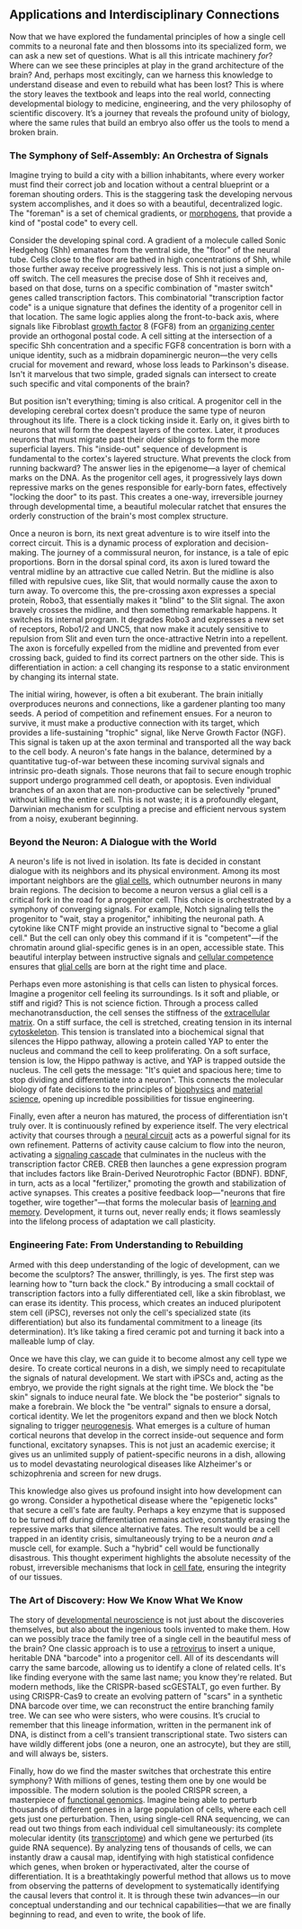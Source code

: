 ## Applications and Interdisciplinary Connections

Now that we have explored the fundamental principles of how a single cell commits to a neuronal fate and then blossoms into its specialized form, we can ask a new set of questions. What is all this intricate machinery *for*? Where can we see these principles at play in the grand architecture of the brain? And, perhaps most excitingly, can we harness this knowledge to understand disease and even to rebuild what has been lost? This is where the story leaves the textbook and leaps into the real world, connecting developmental biology to medicine, engineering, and the very philosophy of scientific discovery. It’s a journey that reveals the profound unity of biology, where the same rules that build an embryo also offer us the tools to mend a broken brain.

### The Symphony of Self-Assembly: An Orchestra of Signals

Imagine trying to build a city with a billion inhabitants, where every worker must find their correct job and location without a central blueprint or a foreman shouting orders. This is the staggering task the developing nervous system accomplishes, and it does so with a beautiful, decentralized logic. The "foreman" is a set of chemical gradients, or [morphogens](@article_id:148619), that provide a kind of "postal code" to every cell.

Consider the developing spinal cord. A gradient of a molecule called Sonic Hedgehog (Shh) emanates from the ventral side, the "floor" of the neural tube. Cells close to the floor are bathed in high concentrations of Shh, while those further away receive progressively less. This is not just a simple on-off switch. The cell measures the precise dose of Shh it receives and, based on that dose, turns on a specific combination of "master switch" genes called transcription factors. This combinatorial "transcription factor code" is a unique signature that defines the identity of a progenitor cell in that location. The same logic applies along the front-to-back axis, where signals like Fibroblast [growth factor](@article_id:634078) 8 (FGF8) from an [organizing center](@article_id:271366) provide an orthogonal postal code. A cell sitting at the intersection of a specific Shh concentration and a specific FGF8 concentration is born with a unique identity, such as a midbrain dopaminergic neuron—the very cells crucial for movement and reward, whose loss leads to Parkinson's disease. Isn't it marvelous that two simple, graded signals can intersect to create such specific and vital components of the brain?

But position isn't everything; timing is also critical. A progenitor cell in the developing cerebral cortex doesn't produce the same type of neuron throughout its life. There is a clock ticking inside it. Early on, it gives birth to neurons that will form the deepest layers of the cortex. Later, it produces neurons that must migrate past their older siblings to form the more superficial layers. This "inside-out" sequence of development is fundamental to the cortex's layered structure. What prevents the clock from running backward? The answer lies in the epigenome—a layer of chemical marks on the DNA. As the progenitor cell ages, it progressively lays down repressive marks on the genes responsible for early-born fates, effectively "locking the door" to its past. This creates a one-way, irreversible journey through developmental time, a beautiful molecular ratchet that ensures the orderly construction of the brain's most complex structure.

Once a neuron is born, its next great adventure is to wire itself into the correct circuit. This is a dynamic process of exploration and decision-making. The journey of a commissural neuron, for instance, is a tale of epic proportions. Born in the dorsal spinal cord, its axon is lured toward the ventral midline by an attractive cue called Netrin. But the midline is also filled with repulsive cues, like Slit, that would normally cause the axon to turn away. To overcome this, the pre-crossing axon expresses a special protein, Robo3, that essentially makes it "blind" to the Slit signal. The axon bravely crosses the midline, and then something remarkable happens. It switches its internal program. It degrades Robo3 and expresses a new set of receptors, Robo1/2 and UNC5, that now make it acutely sensitive to repulsion from Slit and even turn the once-attractive Netrin into a repellent. The axon is forcefully expelled from the midline and prevented from ever crossing back, guided to find its correct partners on the other side. This is differentiation in action: a cell changing its response to a static environment by changing its internal state.

The initial wiring, however, is often a bit exuberant. The brain initially overproduces neurons and connections, like a gardener planting too many seeds. A period of competition and refinement ensues. For a neuron to survive, it must make a productive connection with its target, which provides a life-sustaining "trophic" signal, like Nerve Growth Factor (NGF). This signal is taken up at the axon terminal and transported all the way back to the cell body. A neuron's fate hangs in the balance, determined by a quantitative tug-of-war between these incoming survival signals and intrinsic pro-death signals. Those neurons that fail to secure enough trophic support undergo programmed cell death, or apoptosis. Even individual branches of an axon that are non-productive can be selectively "pruned" without killing the entire cell. This is not waste; it is a profoundly elegant, Darwinian mechanism for sculpting a precise and efficient nervous system from a noisy, exuberant beginning.

### Beyond the Neuron: A Dialogue with the World

A neuron's life is not lived in isolation. Its fate is decided in constant dialogue with its neighbors and its physical environment. Among its most important neighbors are the [glial cells](@article_id:138669), which outnumber neurons in many brain regions. The decision to become a neuron versus a glial cell is a critical fork in the road for a progenitor cell. This choice is orchestrated by a symphony of converging signals. For example, Notch signaling tells the progenitor to "wait, stay a progenitor," inhibiting the neuronal path. A cytokine like CNTF might provide an instructive signal to "become a glial cell." But the cell can only obey this command if it is "competent"—if the chromatin around glial-specific genes is in an open, accessible state. This beautiful interplay between instructive signals and [cellular competence](@article_id:200056) ensures that [glial cells](@article_id:138669) are born at the right time and place.

Perhaps even more astonishing is that cells can listen to physical forces. Imagine a progenitor cell feeling its surroundings. Is it soft and pliable, or stiff and rigid? This is not science fiction. Through a process called mechanotransduction, the cell senses the stiffness of the [extracellular matrix](@article_id:136052). On a stiff surface, the cell is stretched, creating tension in its internal [cytoskeleton](@article_id:138900). This tension is translated into a biochemical signal that silences the Hippo pathway, allowing a protein called YAP to enter the nucleus and command the cell to keep proliferating. On a soft surface, tension is low, the Hippo pathway is active, and YAP is trapped outside the nucleus. The cell gets the message: "It's quiet and spacious here; time to stop dividing and differentiate into a neuron". This connects the molecular biology of fate decisions to the principles of [biophysics](@article_id:154444) and [material science](@article_id:151732), opening up incredible possibilities for tissue engineering.

Finally, even after a neuron has matured, the process of differentiation isn't truly over. It is continuously refined by experience itself. The very electrical activity that courses through a [neural circuit](@article_id:168807) acts as a powerful signal for its own refinement. Patterns of activity cause calcium to flow into the neuron, activating a [signaling cascade](@article_id:174654) that culminates in the nucleus with the transcription factor CREB. CREB then launches a gene expression program that includes factors like Brain-Derived Neurotrophic Factor (BDNF). BDNF, in turn, acts as a local "fertilizer," promoting the growth and stabilization of active synapses. This creates a positive feedback loop—"neurons that fire together, wire together"—that forms the molecular basis of [learning and memory](@article_id:163857). Development, it turns out, never really ends; it flows seamlessly into the lifelong process of adaptation we call plasticity.

### Engineering Fate: From Understanding to Rebuilding

Armed with this deep understanding of the logic of development, can we become the sculptors? The answer, thrillingly, is yes. The first step was learning how to "turn back the clock." By introducing a small cocktail of transcription factors into a fully differentiated cell, like a skin fibroblast, we can erase its identity. This process, which creates an induced pluripotent stem cell (iPSC), reverses not only the cell's specialized state (its differentiation) but also its fundamental commitment to a lineage (its determination). It’s like taking a fired ceramic pot and turning it back into a malleable lump of clay.

Once we have this clay, we can guide it to become almost any cell type we desire. To create cortical neurons in a dish, we simply need to recapitulate the signals of natural development. We start with iPSCs and, acting as the embryo, we provide the right signals at the right time. We block the "be skin" signals to induce neural fate. We block the "be posterior" signals to make a forebrain. We block the "be ventral" signals to ensure a dorsal, cortical identity. We let the progenitors expand and then we block Notch signaling to trigger [neurogenesis](@article_id:269558). What emerges is a culture of human cortical neurons that develop in the correct inside-out sequence and form functional, excitatory synapses. This is not just an academic exercise; it gives us an unlimited supply of patient-specific neurons in a dish, allowing us to model devastating neurological diseases like Alzheimer's or schizophrenia and screen for new drugs.

This knowledge also gives us profound insight into how development can go wrong. Consider a hypothetical disease where the "epigenetic locks" that secure a cell's fate are faulty. Perhaps a key enzyme that is supposed to be turned off during differentiation remains active, constantly erasing the repressive marks that silence alternative fates. The result would be a cell trapped in an identity crisis, simultaneously trying to be a neuron *and* a muscle cell, for example. Such a "hybrid" cell would be functionally disastrous. This thought experiment highlights the absolute necessity of the robust, irreversible mechanisms that lock in [cell fate](@article_id:267634), ensuring the integrity of our tissues.

### The Art of Discovery: How We Know What We Know

The story of [developmental neuroscience](@article_id:178553) is not just about the discoveries themselves, but also about the ingenious tools invented to make them. How can we possibly trace the family tree of a single cell in the beautiful mess of the brain? One classic approach is to use a [retrovirus](@article_id:262022) to insert a unique, heritable DNA "barcode" into a progenitor cell. All of its descendants will carry the same barcode, allowing us to identify a clone of related cells. It's like finding everyone with the same last name; you know they're related. But modern methods, like the CRISPR-based scGESTALT, go even further. By using CRISPR-Cas9 to create an evolving pattern of "scars" in a synthetic DNA barcode over time, we can reconstruct the entire branching family tree. We can see who were sisters, who were cousins. It’s crucial to remember that this lineage information, written in the permanent ink of DNA, is distinct from a cell's transient transcriptional state. Two sisters can have wildly different jobs (one a neuron, one an astrocyte), but they are still, and will always be, sisters.

Finally, how do we find the master switches that orchestrate this entire symphony? With millions of genes, testing them one by one would be impossible. The modern solution is the pooled CRISPR screen, a masterpiece of [functional genomics](@article_id:155136). Imagine being able to perturb thousands of different genes in a large population of cells, where each cell gets just one perturbation. Then, using single-cell RNA sequencing, we can read out two things from each individual cell simultaneously: its complete molecular identity (its [transcriptome](@article_id:273531)) and which gene we perturbed (its guide RNA sequence). By analyzing tens of thousands of cells, we can instantly draw a causal map, identifying with high statistical confidence which genes, when broken or hyperactivated, alter the course of differentiation. It is a breathtakingly powerful method that allows us to move from observing the patterns of development to systematically identifying the causal levers that control it. It is through these twin advances—in our conceptual understanding and our technical capabilities—that we are finally beginning to read, and even to write, the book of life.